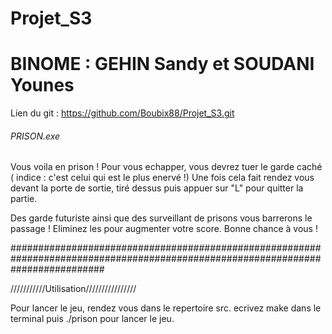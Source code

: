# Projet_S3
# BINOME : GEHIN Sandy et SOUDANI Younes
Lien du git : https://github.com/Boubix88/Projet_S3.git



###### PRISON.exe ########

Vous voila en prison ! 
Pour vous echapper, vous devrez tuer le garde caché ( indice : c'est celui qui est le plus enervé !)
Une fois cela fait rendez vous devant la porte de sortie, tiré dessus puis appuer sur "L" pour quitter la partie.


Des garde futuriste ainsi que des surveillant de prisons vous barrerons le passage ! Eliminez les pour augmenter votre score.
Bonne chance à vous !

#################################################################################################################################


///////////Utilisation////////////////

Pour lancer le jeu, rendez vous dans le repertoire src.
ecrivez make dans le terminal puis ./prison pour lancer le jeu.






